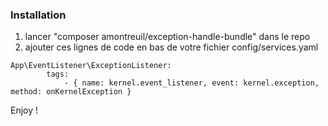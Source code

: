 ### Installation


1. lancer "composer amontreuil/exception-handle-bundle" dans le repo
2. ajouter ces lignes de code en bas de votre fichier config/services.yaml

```mermaid
App\EventListener\ExceptionListener:
        tags:
            - { name: kernel.event_listener, event: kernel.exception, method: onKernelException }
```


Enjoy !
